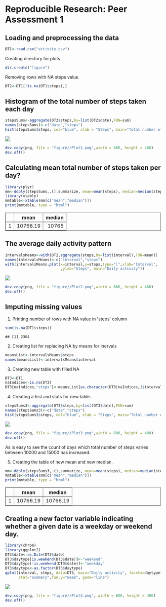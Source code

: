 # Reproducible Research: Peer Assessment 1



## Loading and preprocessing the data  

```r
DT1<-read.csv("activity.csv")
```

Creating directory for plots  

```r
dir.create("figure")
```

Removing rows with NA steps value.  

```r
DT2<-DT1[!is.na(DT1$steps),]
```

## Histogram of the total number of steps taken each day

```r
stepsSums<-aggregate(DT2$steps,by=list(DT2$date),FUN=sum)
names(stepsSums)<-c("date","steps")
hist(stepsSums$steps, col="blue", xlab = "Steps", main="Total number of steps")
```

![](./PA1_template_files/figure-html/unnamed-chunk-4-1.png) 

```r
dev.copy(png, file = "figure//Plot1.png",width = 680, height = 480)
dev.off()
```

## Calculating mean total number of steps taken per day?

```r
library(plyr)
mm<-ddply(stepsSums,.(),summarize, mean=mean(steps), median=median(steps))
library(xtable)
mmtable<-xtable(mm[c("mean","median")])
print(mmtable, type = "html")
```

<!-- html table generated in R 3.1.1 by xtable 1.7-4 package -->
<!-- Sun Jan 18 22:53:51 2015 -->
<table border=1>
<tr> <th>  </th> <th> mean </th> <th> median </th>  </tr>
  <tr> <td align="right"> 1 </td> <td align="right"> 10766.19 </td> <td align="right"> 10765 </td> </tr>
   </table>

## The average daily activity pattern

```r
intervalsMeans<-with(DT2,aggregate(steps,by=list(interval),FUN=mean))
names(intervalsMeans)<-c("interval","steps")
with(intervalsMeans,plot(x=interval,y=steps,type="l",xlab="Interval",
                         ,ylab="Steps", main="Daily activity"))
```

![](./PA1_template_files/figure-html/unnamed-chunk-6-1.png) 

```r
dev.copy(png, file = "figure//Plot2.png",width = 680, height = 480)
dev.off()
```

## Imputing missing values
1. Printing number of rows with NA value in 'steps' column

```r
sum(is.na(DT1$steps))
```

```
## [1] 2304
```

2. Creating list for replacing NA by means for inervals

```r
meansList<-intervalsMeans$steps
names(meansList)<-intervalsMeans$interval
```

3. Creating new table with filled NA

```r
DT3<-DT1
naIndices<-is.na(DT3)
DT3[naIndices,"steps"]<-meansList[as.character(DT3[naIndices,]$interval)]
```

4. Creating a hist and stats for new table...  

```r
stepsSums3<-aggregate(DT3$steps,by=list(DT3$date),FUN=sum)
names(stepsSums3)<-c("date","steps")
hist(stepsSums3$steps, col="blue", xlab = "Steps", main="Total number of steps")
```

![](./PA1_template_files/figure-html/unnamed-chunk-10-1.png) 

```r
dev.copy(png, file = "figure//Plot3.png",width = 680, height = 480)
dev.off()
```
As is easy to see the count of days which total number of steps varies between 10000 and 15000 has increased.  
  
5. Creating the table of new mean and new median.

```r
mm<-ddply(stepsSums3,.(),summarize, mean=mean(steps), median=median(steps))
mmtable<-xtable(mm[c("mean","median")])
print(mmtable, type = "html")
```

<!-- html table generated in R 3.1.1 by xtable 1.7-4 package -->
<!-- Sun Jan 18 22:53:51 2015 -->
<table border=1>
<tr> <th>  </th> <th> mean </th> <th> median </th>  </tr>
  <tr> <td align="right"> 1 </td> <td align="right"> 10766.19 </td> <td align="right"> 10766.19 </td> </tr>
   </table>


## Creating a new factor variable indicating whether a given date is a weekday or weekend day.

```r
library(chron)
library(ggplot2)
DT3$date<-as.Date(DT3$date)
DT3$daytype[is.weekend(DT3$date)]<-"weekend"
DT3$daytype[!is.weekend(DT3$date)]<-"weekday"
DT3$daytype<-as.factor(DT3$daytype)
qplot(interval, steps, data=DT3, main="Daily activity", facets=daytype~., 
      stat="summary",fun.y="mean", geom="line")
```

![](./PA1_template_files/figure-html/unnamed-chunk-12-1.png) 

```r
dev.copy(png, file = "figure//Plot4.png", width = 680, height = 480)
dev.off()
```
